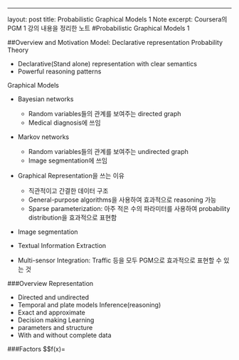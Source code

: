 ---
layout: post
title: Probabilistic Graphical Models 1 Note
excerpt: Coursera의 PGM 1 강의 내용을 정리한 노트
#Probabilistic Graphical Models 1

##Overview and Motivation
Model: Declarative representation
Probability Theory
- Declarative(Stand alone) representation with clear semantics
- Powerful reasoning patterns

Graphical Models
- Bayesian networks
    + Random variables들의 관계를 보여주는 directed graph
    + Medical diagnosis에 쓰임
- Markov networks
    + Random variables들의 관계를 보여주는 undirected graph 
    + Image segmentation에 쓰임

- Graphical Representation을 쓰는 이유
    + 직관적이고 간결한 데이터 구조
    + General-purpose algorithms을 사용하여 효과적으로 reasoning 가능
    + Sparse parameterization: 아주 적은 수의 파라미터를 사용하여 probability distribution을 효과적으로 표현함

- Image segmentation
- Textual Information Extraction
- Multi-sensor Integration: Traffic
등을 모두 PGM으로 효과적으로 표현할 수 있는 것

###Overview
Representation
- Directed and undirected
- Temporal and plate models
Inference(reasoning)
- Exact and approximate
- Decision making
Learning
- parameters and structure
- With and without complete data

###Factors
$$f(x)=







